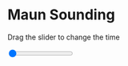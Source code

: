 <h1>Maun Sounding</h1>
<p>Drag the slider to change the time</p>

<div class="slidecontainer">
<input oninput='setImage(this)' class="slider" type="range" min="0" max="5" value="0" step="1" />
<img id='img'/>
</div>

<script>
var img = document.getElementById('img');
var img_array = ['/assets/images/skwt/skd_maun_wrfout_d01_2020-07-10_12:00:00.png',
'/assets/images/skwt/skd_maun_wrfout_d01_2020-07-10_18:00:00.png',
'/assets/images/skwt/skd_maun_wrfout_d01_2020-07-11_00:00:00.png',
'/assets/images/skwt/skd_maun_wrfout_d01_2020-07-11_06:00:00.png',
'/assets/images/skwt/skd_maun_wrfout_d01_2020-07-11_12:00:00.png',];
function setImage(obj)
{
        var value = obj.value;
        img.src = img_array[value];

}
</script>
